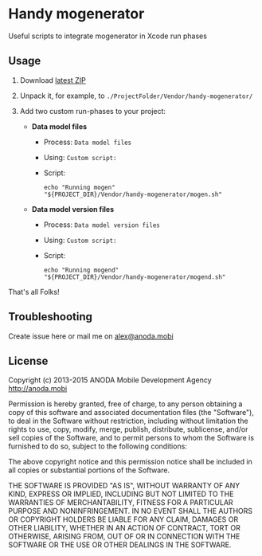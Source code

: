 # Handy mogenerator

Useful scripts to integrate mogenerator in Xcode run phases

## Usage

1. Download [latest ZIP](https://github.com/anodamobi/handy-mogenerator/archive/master.zip)

2. Unpack it, for example, to `./ProjectFolder/Vendor/handy-mogenerator/`

3. Add two custom run-phases to your project:

   * **Data model files**
     
     * Process: `Data model files`
     * Using: `Custom script:`
     * Script:
     
       ```
       echo "Running mogen"
       "${PROJECT_DIR}/Vendor/handy-mogenerator/mogen.sh"
       ```

   * **Data model version files**
     
     * Process: `Data model version files`
     * Using: `Custom script:`
     * Script:
     
       ```
       echo "Running mogend"
       "${PROJECT_DIR}/Vendor/handy-mogenerator/mogend.sh"
       ```

That's all Folks!

## Troubleshooting

Create issue here or mail me on [alex@anoda.mobi](mailto:alex@anoda.mobi)

## License

Copyright (c) 2013-2015 ANODA Mobile Development Agency http://anoda.mobi

Permission is hereby granted, free of charge, to any person obtaining a copy
of this software and associated documentation files (the "Software"), to deal
in the Software without restriction, including without limitation the rights
to use, copy, modify, merge, publish, distribute, sublicense, and/or sell
copies of the Software, and to permit persons to whom the Software is
furnished to do so, subject to the following conditions:

The above copyright notice and this permission notice shall be included in
all copies or substantial portions of the Software.

THE SOFTWARE IS PROVIDED "AS IS", WITHOUT WARRANTY OF ANY KIND, EXPRESS OR
IMPLIED, INCLUDING BUT NOT LIMITED TO THE WARRANTIES OF MERCHANTABILITY,
FITNESS FOR A PARTICULAR PURPOSE AND NONINFRINGEMENT. IN NO EVENT SHALL THE
AUTHORS OR COPYRIGHT HOLDERS BE LIABLE FOR ANY CLAIM, DAMAGES OR OTHER
LIABILITY, WHETHER IN AN ACTION OF CONTRACT, TORT OR OTHERWISE, ARISING FROM,
OUT OF OR IN CONNECTION WITH THE SOFTWARE OR THE USE OR OTHER DEALINGS IN
THE SOFTWARE.